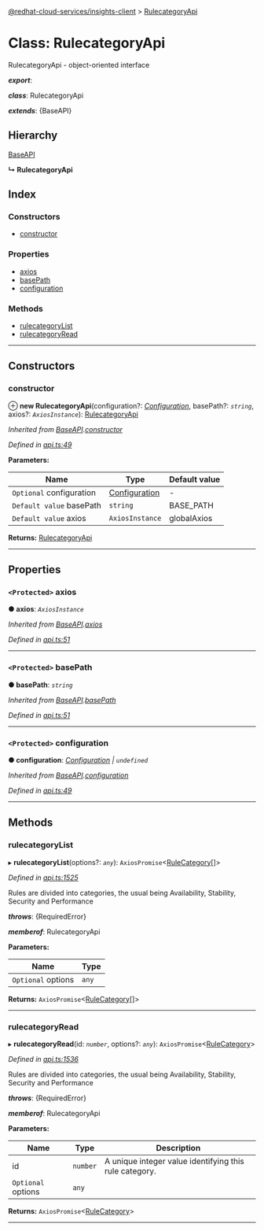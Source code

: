 [@redhat-cloud-services/insights-client](../README.md) > [RulecategoryApi](../classes/rulecategoryapi.md)

# Class: RulecategoryApi

RulecategoryApi - object-oriented interface

*__export__*: 

*__class__*: RulecategoryApi

*__extends__*: {BaseAPI}

## Hierarchy

 [BaseAPI](baseapi.md)

**↳ RulecategoryApi**

## Index

### Constructors

* [constructor](rulecategoryapi.md#constructor)

### Properties

* [axios](rulecategoryapi.md#axios)
* [basePath](rulecategoryapi.md#basepath)
* [configuration](rulecategoryapi.md#configuration)

### Methods

* [rulecategoryList](rulecategoryapi.md#rulecategorylist)
* [rulecategoryRead](rulecategoryapi.md#rulecategoryread)

---

## Constructors

<a id="constructor"></a>

###  constructor

⊕ **new RulecategoryApi**(configuration?: *[Configuration](configuration.md)*, basePath?: *`string`*, axios?: *`AxiosInstance`*): [RulecategoryApi](rulecategoryapi.md)

*Inherited from [BaseAPI](baseapi.md).[constructor](baseapi.md#constructor)*

*Defined in [api.ts:49](https://github.com/RedHatInsights/javascript-clients/blob/master/packages/insights/api.ts#L49)*

**Parameters:**

| Name | Type | Default value |
| ------ | ------ | ------ |
| `Optional` configuration | [Configuration](configuration.md) | - |
| `Default value` basePath | `string` |  BASE_PATH |
| `Default value` axios | `AxiosInstance` |  globalAxios |

**Returns:** [RulecategoryApi](rulecategoryapi.md)

___

## Properties

<a id="axios"></a>

### `<Protected>` axios

**● axios**: *`AxiosInstance`*

*Inherited from [BaseAPI](baseapi.md).[axios](baseapi.md#axios)*

*Defined in [api.ts:51](https://github.com/RedHatInsights/javascript-clients/blob/master/packages/insights/api.ts#L51)*

___
<a id="basepath"></a>

### `<Protected>` basePath

**● basePath**: *`string`*

*Inherited from [BaseAPI](baseapi.md).[basePath](baseapi.md#basepath)*

*Defined in [api.ts:51](https://github.com/RedHatInsights/javascript-clients/blob/master/packages/insights/api.ts#L51)*

___
<a id="configuration"></a>

### `<Protected>` configuration

**● configuration**: *[Configuration](configuration.md) \| `undefined`*

*Inherited from [BaseAPI](baseapi.md).[configuration](baseapi.md#configuration)*

*Defined in [api.ts:49](https://github.com/RedHatInsights/javascript-clients/blob/master/packages/insights/api.ts#L49)*

___

## Methods

<a id="rulecategorylist"></a>

###  rulecategoryList

▸ **rulecategoryList**(options?: *`any`*): `AxiosPromise`<[RuleCategory](../interfaces/rulecategory.md)[]>

*Defined in [api.ts:1525](https://github.com/RedHatInsights/javascript-clients/blob/master/packages/insights/api.ts#L1525)*

Rules are divided into categories, the usual being Availability, Stability, Security and Performance

*__throws__*: {RequiredError}

*__memberof__*: RulecategoryApi

**Parameters:**

| Name | Type |
| ------ | ------ |
| `Optional` options | `any` |

**Returns:** `AxiosPromise`<[RuleCategory](../interfaces/rulecategory.md)[]>

___
<a id="rulecategoryread"></a>

###  rulecategoryRead

▸ **rulecategoryRead**(id: *`number`*, options?: *`any`*): `AxiosPromise`<[RuleCategory](../interfaces/rulecategory.md)>

*Defined in [api.ts:1536](https://github.com/RedHatInsights/javascript-clients/blob/master/packages/insights/api.ts#L1536)*

Rules are divided into categories, the usual being Availability, Stability, Security and Performance

*__throws__*: {RequiredError}

*__memberof__*: RulecategoryApi

**Parameters:**

| Name | Type | Description |
| ------ | ------ | ------ |
| id | `number` |  A unique integer value identifying this rule category. |
| `Optional` options | `any` |

**Returns:** `AxiosPromise`<[RuleCategory](../interfaces/rulecategory.md)>

___

